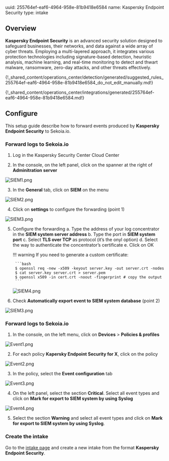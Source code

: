 uuid: 255764ef-eaf6-4964-958e-81b9418e6584
name: Kaspersky Endpoint Security
type: intake

## Overview

**Kaspersky Endpoint Security** is an advanced security solution designed to safeguard businesses, their networks, and data against a wide array of cyber threats. Employing a multi-layered approach, it integrates various protection technologies including signature-based detection, heuristic analysis, machine learning, and real-time monitoring to detect and thwart malware, ransomware, zero-day attacks, and other threats effectively.
    
{!_shared_content/operations_center/detection/generated/suggested_rules_255764ef-eaf6-4964-958e-81b9418e6584_do_not_edit_manually.md!}

{!_shared_content/operations_center/integrations/generated/255764ef-eaf6-4964-958e-81b9418e6584.md!}


## Configure

This setup guide describe how to forward events produced by **Kaspersky Endpoint Security** to Sekoia.io.

### Forward logs to Sekoia.io

1. Log in the Kaspersky Security Center Cloud Center

2. In the console, on the left panel, click on the spanner at the right of **Adminitration server**

![SIEM1.png](/assets/operation_center/integration_catalog/endpoint/kaspersky-edr/SIEM1.png)

3. In the **General** tab, click on **SIEM** on the menu

![SIEM2.png](/assets/operation_center/integration_catalog/endpoint/kaspersky-edr/SIEM2.png)

4. Click on **settings** to configure the forwarding (point 1)

![SIEM3.png](/assets/operation_center/integration_catalog/endpoint/kaspersky-edr/SIEM3.png)

5. Configure the forwarding
    a. Type the address of your log concentrator in the **SIEM system server address**
    b. Type the port in **SIEM system port**
    c. Select **TLS over TCP** as protocol (it’s the onyl option)
    d. Select the way to authenticate the concentrator’s certificate
    e. Click on OK

    !!! warning
        If you need to generate a custom certificate:

        ```bash
        $ openssl req -new -x509 -keyout server.key -out server.crt -nodes
        $ cat server.key server.crt > server.pem
        $ openssl x509 -in cert.crt -noout -fingerprint # copy the output
        ```

    ![SIEM4.png](/assets/operation_center/integration_catalog/endpoint/kaspersky-edr/SIEM4.png)
        
6. Check **Automatically export event to SIEM system database** (point 2)

![SIEM3.png](/assets/operation_center/integration_catalog/endpoint/kaspersky-edr/SIEM3.png)

### Forward logs to Sekoia.io

1. In the console, on the left menu, click on **Devices** > **Policies & profiles**

![Event1.png](/assets/operation_center/integration_catalog/endpoint/kaspersky-edr/Event1.png)

2. For each policy **Kapersky Endpoint Security for X**, click on the policy

![Event2.png](/assets/operation_center/integration_catalog/endpoint/kaspersky-edr/Event2.png)

3. In the policy, select the **Event configuration** tab

![Event3.png](/assets/operation_center/integration_catalog/endpoint/kaspersky-edr/Event3.png)

4. On the left panel, select the section **Critical**. Select all event types and click on **Mark for export to SIEM system by using Syslog**

![Event4.png](/assets/operation_center/integration_catalog/endpoint/kaspersky-edr/Event4.png)

5. Select the section **Warning** and select all event types and click on **Mark for export to SIEM system by using Syslog**.

### Create the intake

Go to the [intake page](https://app.sekoia.io/operations/intakes) and create a new intake from the format **Kaspersky Endpoint Security**.
